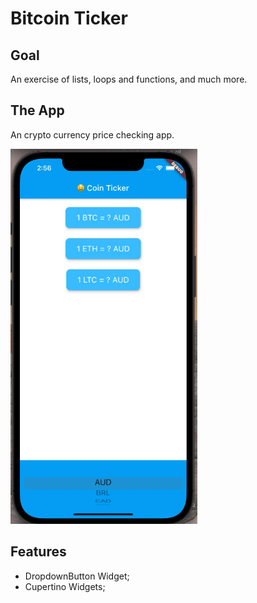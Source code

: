# Bitcoin Ticker

## Goal
An exercise of lists, loops and functions, and much more.

## The App
An crypto currency price checking app.

<img src="app.gif" alt="app" height="600"/>

## Features
- DropdownButton Widget;
- Cupertino Widgets;
